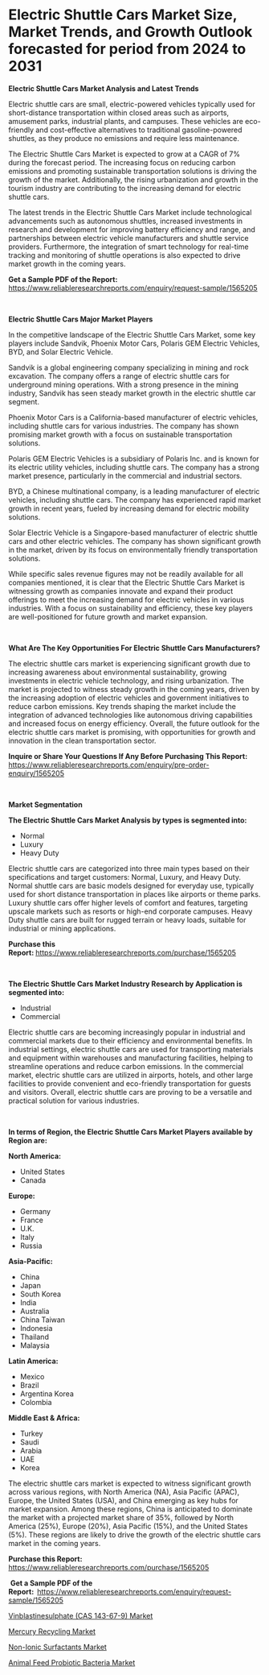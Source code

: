 <p><h1>Electric Shuttle Cars Market Size, Market Trends, and Growth Outlook forecasted for period from 2024 to 2031</h1></p><p><strong>Electric Shuttle Cars Market Analysis and Latest Trends</strong></p>
<p><p>Electric shuttle cars are small, electric-powered vehicles typically used for short-distance transportation within closed areas such as airports, amusement parks, industrial plants, and campuses. These vehicles are eco-friendly and cost-effective alternatives to traditional gasoline-powered shuttles, as they produce no emissions and require less maintenance.</p><p>The Electric Shuttle Cars Market is expected to grow at a CAGR of 7% during the forecast period. The increasing focus on reducing carbon emissions and promoting sustainable transportation solutions is driving the growth of the market. Additionally, the rising urbanization and growth in the tourism industry are contributing to the increasing demand for electric shuttle cars.</p><p>The latest trends in the Electric Shuttle Cars Market include technological advancements such as autonomous shuttles, increased investments in research and development for improving battery efficiency and range, and partnerships between electric vehicle manufacturers and shuttle service providers. Furthermore, the integration of smart technology for real-time tracking and monitoring of shuttle operations is also expected to drive market growth in the coming years.</p></p>
<p><strong>Get a Sample PDF of the Report:&nbsp;</strong> <a href="https://www.reliableresearchreports.com/enquiry/request-sample/1565205">https://www.reliableresearchreports.com/enquiry/request-sample/1565205</a></p>
<p>&nbsp;</p>
<p><strong>Electric Shuttle Cars Major Market Players</strong></p>
<p><p>In the competitive landscape of the Electric Shuttle Cars Market, some key players include Sandvik, Phoenix Motor Cars, Polaris GEM Electric Vehicles, BYD, and Solar Electric Vehicle.</p><p>Sandvik is a global engineering company specializing in mining and rock excavation. The company offers a range of electric shuttle cars for underground mining operations. With a strong presence in the mining industry, Sandvik has seen steady market growth in the electric shuttle car segment.</p><p>Phoenix Motor Cars is a California-based manufacturer of electric vehicles, including shuttle cars for various industries. The company has shown promising market growth with a focus on sustainable transportation solutions.</p><p>Polaris GEM Electric Vehicles is a subsidiary of Polaris Inc. and is known for its electric utility vehicles, including shuttle cars. The company has a strong market presence, particularly in the commercial and industrial sectors.</p><p>BYD, a Chinese multinational company, is a leading manufacturer of electric vehicles, including shuttle cars. The company has experienced rapid market growth in recent years, fueled by increasing demand for electric mobility solutions.</p><p>Solar Electric Vehicle is a Singapore-based manufacturer of electric shuttle cars and other electric vehicles. The company has shown significant growth in the market, driven by its focus on environmentally friendly transportation solutions.</p><p>While specific sales revenue figures may not be readily available for all companies mentioned, it is clear that the Electric Shuttle Cars Market is witnessing growth as companies innovate and expand their product offerings to meet the increasing demand for electric vehicles in various industries. With a focus on sustainability and efficiency, these key players are well-positioned for future growth and market expansion.</p></p>
<p>&nbsp;</p>
<p><strong>What Are The Key Opportunities For Electric Shuttle Cars Manufacturers?</strong></p>
<p><p>The electric shuttle cars market is experiencing significant growth due to increasing awareness about environmental sustainability, growing investments in electric vehicle technology, and rising urbanization. The market is projected to witness steady growth in the coming years, driven by the increasing adoption of electric vehicles and government initiatives to reduce carbon emissions. Key trends shaping the market include the integration of advanced technologies like autonomous driving capabilities and increased focus on energy efficiency. Overall, the future outlook for the electric shuttle cars market is promising, with opportunities for growth and innovation in the clean transportation sector.</p></p>
<p><strong>Inquire or Share Your Questions If Any Before Purchasing This Report:</strong> <a href="https://www.reliableresearchreports.com/enquiry/pre-order-enquiry/1565205">https://www.reliableresearchreports.com/enquiry/pre-order-enquiry/1565205</a></p>
<p>&nbsp;</p>
<p><strong>Market Segmentation</strong></p>
<p><strong>The Electric Shuttle Cars Market Analysis by types is segmented into:</strong></p>
<p><ul><li>Normal</li><li>Luxury</li><li>Heavy Duty</li></ul></p>
<p><p>Electric shuttle cars are categorized into three main types based on their specifications and target customers: Normal, Luxury, and Heavy Duty. Normal shuttle cars are basic models designed for everyday use, typically used for short distance transportation in places like airports or theme parks. Luxury shuttle cars offer higher levels of comfort and features, targeting upscale markets such as resorts or high-end corporate campuses. Heavy Duty shuttle cars are built for rugged terrain or heavy loads, suitable for industrial or mining applications.</p></p>
<p><strong>Purchase this Report:&nbsp;</strong><a href="https://www.reliableresearchreports.com/purchase/1565205">https://www.reliableresearchreports.com/purchase/1565205</a></p>
<p>&nbsp;</p>
<p><strong>The Electric Shuttle Cars Market Industry Research by Application is segmented into:</strong></p>
<p><ul><li>Industrial</li><li>Commercial</li></ul></p>
<p><p>Electric shuttle cars are becoming increasingly popular in industrial and commercial markets due to their efficiency and environmental benefits. In industrial settings, electric shuttle cars are used for transporting materials and equipment within warehouses and manufacturing facilities, helping to streamline operations and reduce carbon emissions. In the commercial market, electric shuttle cars are utilized in airports, hotels, and other large facilities to provide convenient and eco-friendly transportation for guests and visitors. Overall, electric shuttle cars are proving to be a versatile and practical solution for various industries.</p></p>
<p>&nbsp;</p>
<p><strong>In terms of Region, the Electric Shuttle Cars Market Players available by Region are:</strong></p>
<p>
    <p> <strong> North America: </strong>
        <ul>
            <li>United States</li>
            <li>Canada</li>
        </ul>
        </p> 
    <p> <strong> Europe: </strong>
        <ul>
            <li>Germany</li>
            <li>France</li>
            <li>U.K.</li>
            <li>Italy</li>
            <li>Russia</li>
        </ul>
        </p> 
    <p> <strong> Asia-Pacific: </strong>
        <ul>
            <li>China</li>
            <li>Japan</li>
            <li>South Korea</li>
            <li>India</li>
            <li>Australia</li>
            <li>China Taiwan</li>
            <li>Indonesia</li>
            <li>Thailand</li>
            <li>Malaysia</li>
        </ul>
        </p> 
    <p> <strong> Latin America: </strong>
        <ul>
            <li>Mexico</li>
            <li>Brazil</li>
            <li>Argentina Korea</li>
            <li>Colombia</li>
        </ul>
        </p> 
    <p> <strong> Middle East & Africa: </strong>
        <ul>
            <li>Turkey</li>
            <li>Saudi</li>
            <li>Arabia</li>
            <li>UAE</li>
            <li>Korea</li>
        </ul>
    </p>
    </p>
<p><p>The electric shuttle cars market is expected to witness significant growth across various regions, with North America (NA), Asia Pacific (APAC), Europe, the United States (USA), and China emerging as key hubs for market expansion. Among these regions, China is anticipated to dominate the market with a projected market share of 35%, followed by North America (25%), Europe (20%), Asia Pacific (15%), and the United States (5%). These regions are likely to drive the growth of the electric shuttle cars market in the coming years.</p></p>
<p><strong>Purchase this Report: </strong><a href="https://www.reliableresearchreports.com/purchase/1565205">https://www.reliableresearchreports.com/purchase/1565205</a></p>
<p>&nbsp;<strong>Get a Sample PDF of the Report:&nbsp;&nbsp;</strong><a href="https://www.reliableresearchreports.com/enquiry/request-sample/1565205">https://www.reliableresearchreports.com/enquiry/request-sample/1565205</a></p>
<p><strong></strong></p>
<p><p><a href="https://view.publitas.com/reportprime-1/vinblastinesulphate-cas-143-67-9-market-size-share-trends-analysis-report-by-application-regional-outlook-competitive-strategies-and-segment-forecasts-2023-2030/">Vinblastinesulphate (CAS 143-67-9) Market</a></p><p><a href="https://natural-crush-b99.notion.site/Mercury-Recycling-Market-Size-Evaluating-its-Market-Trends-Growth-and-Projections-2024-2031-e5c88dbee278437aba27c6652ddf7534">Mercury Recycling Market</a></p><p><a href="https://view.publitas.com/reportprime-1/non-ionic-surfactants-market-size-share-trends-analysis-report-by-application-regional-outlook-competitive-strategies-and-segment-forecasts-2023-2030/">Non-Ionic Surfactants Market</a></p><p><a href="https://view.publitas.com/reportprime-1/animal-feed-probiotic-bacteria-market-size-growth-and-forecast-from-2023-2030/">Animal Feed Probiotic Bacteria Market</a></p></p>